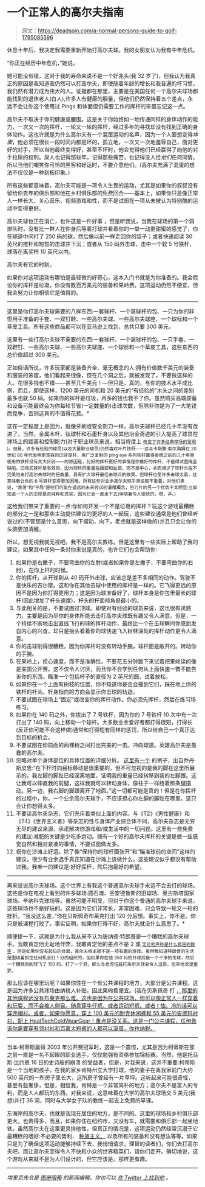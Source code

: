 # 一个正常人的高尔夫指南

> 原文：<https://deadspin.com/a-normal-persons-guide-to-golf-1795085596>

休息十年后，我决定我需要重新开始打高尔夫球。我的女朋友认为我有中年危机。



“你正在经历中年危机，”她说。

她可能没有错，这对于我的寿命来说不是一个好兆头(我 32 岁了)，但我认为我真正的原因是我知道我仍然可以打高尔夫，即使随着年龄的增长和我普遍的坏习惯，我仍然有潜力成为伟大的人。证据都在那里，主要是在美国任何一个高尔夫球场都能找到的退休老人(白人),许多人有健康的胆量，但他们仍然保持着五个差点，永远不会让你这个使用过 Pings 和体面但仍需要工作的挥杆的笨蛋忘记这一点。

高尔夫不取决于你的健康或腰围。这是关于你始终如一地传递同样的身体动作的能力，一次又一次的挥杆，一轮又一轮的挥杆，经过多年的寻找却没有找到正确的身体动作。这也许就是为什么高尔夫有一个混蛋运动的名声，因为一个人要想变得*体面*，他必须在很长一段时间内都是坏的，孤立地，一次又一次地羞辱自己，面对更好的对手，所以当他最终变得好，甚至不坏时，他会觉得他们已经赢得了向他的对手拉屎的权利。屎人也记得那些年，记得那些痛苦，也记得没人给*他们*任何同情，所以当他们嘲笑你可怜的黑客和好运时，不要介意他们。(高尔夫充满了混蛋的想法不仅仅是一种刻板印象。)

所有这些都意味着，高尔夫可能是一项令人生畏的运动，尤其是如果你的叔叔没有留给你去年的俱乐部和他在乡村俱乐部的免费回合——基本上，如果你只是像正常人一样长大，关心音乐、视频游戏和性，而不是试图在一项从未被认为特别酷的运动中变得更好。

高尔夫球也正在消亡，也许这是一件好事 ，但是听我说，当我在球场的第一个洞排队时，没有比一群人在你身后等着打球并看着你的一举一动更甜蜜的感觉了，你在球道中间打了 250 码的球，然后像以前一样走回你的袋子；或者快速阅读 30 英尺的推杆和短暂的击球并下沉；或者从 150 码外击球，击中一个软 5 号铁杆，球落在离奖杯 10 英尺以内。

高尔夫有它的时刻。

如果你对这项运动有哪怕是最轻微的好奇心，这本入门书就是为你准备的。我会假设你的挥杆是垃圾，你没有数百万美元的装备和果岭费。这项运动仍然不便宜，但我会努力让你相信它是值得的。

* * *

这里是你打高尔夫球需要的八样东西:一套球杆、一个装球杆的包、一只为你的非惯用手准备的手套、一双钉鞋、一些高尔夫球、一些高尔夫球座、一个球标和一个草皮工具。所有这些商品都可以在亚马逊上找到，总共只要 300 美元。

这里有一些打高尔夫球不需要的东西:一套球杆、一个装球杆的包、一只手套、一双鞋钉、一些高尔夫球、一些高尔夫球座、一个球标和一个草皮工具，这些东西的总价值超过 300 美元。

正如俗话所说，许多玩家都是装备齐全、毫无概念的人:拥有价值数千美元的装备和服装的笨蛋，他们看起来很像，但在几个洞之后，就被发现了。不要做这样的人。花很多钱也不错——甚至几千美元！—但只是，真的，与你的技术水平成比例，而且，即使这样，1200 美元的司机和 20 美元的“有经验的”木头之间的差别最多也就 50 码。如果你的挥杆是垃圾，再多的钱也救不了你。虽然购买高端装备和设备可能最终会为你每轮节省(一定数量的)击球次数，但除非你是为了一大笔钱而竞争，否则这真的不值得花费。*

这在一定程度上是因为，就像牙刷或安全剃刀一样，高尔夫球杆已经几十年没有改进了。当然，金属木杆、钛球杆和石墨杆身以及其他冶金奇迹的引入提高了球员在球场上的距离和控制能力(对于职业球员来说，相当程度上 [<small>改变了许多经典球场的景观</small>](http://deadspin.com/the-masters-starts-tomorrow-take-a-look-at-all-the-cha-472271997) <small>)。但是，许多有经验的球员(以及大量职业球员)仍然喜欢叶片铁杆——这与卡斯滕·索尔海姆在 20 世纪 80 年代发明更宽容的凹背球杆，用广泛复制的 ping eye 系列铁杆赢得金牌之前的几十年里使用的铁杆没有太大区别——的原因是，比好的挥杆更好的事情是你最好的挥杆，不值得试图掩盖缺陷。凹背式铁杆是有效的，因为球杆的重量在跟部和趾部，而不是中心，从而减少了球杆头在不完美地击打高尔夫球时的扭曲量，具有扩大球杆最佳击球点的效果。但球杆也使许多击球太直，这意味着让你的 6 号铁杆变得更加困难。所有这些对业余高尔夫球手来说都不重要，对他们来说，“衰落”和“平局”是他们可能在遥远的未来尝试的滑稽概念，但刀片的另一个优势不太明显:立即知道一个人的击球是否纯粹和真实，因为它会一直走下去(伴随着令人愉快的，嗯，乒。)</small>

这给我们带来了重要的一点:你如何开发一个不是垃圾的挥杆？玩这个游戏最糟糕的部分之一是和那些主动提供建议的更好的人一起玩，这些建议通常是他们曾经听说过的(不管那是什么意思，向下摆动，向下，老虎就是这样做的)并且只会让你的头脑更加清醒。

所以，想无视我就无视吧。我不是高尔夫教练。但是这里有一些实际上帮助了我的建议，如果其中任何一条对你来说是真的，也许它们也会帮助你:

1.  如果你是右撇子，不要弯曲你的左肘(或者如果你是左撇子，不要弯曲你的右肘)，在你上杆的时候。
2.  你的挥杆，从开球到从 40 码开外击球，应该总是差不多相同的动作。驾驶不是快乐的吉尔摩。这和你在其他击球中使用的挥杆是一样的。它飞得更远的原因不是因为你打得更用力；这是因为球准备好了，球杆本身是你包里最长的球杆(因此增加了杆头速度)，杆头的杆面倾角是最小的。
3.  与此相关的是，不要试图过顶球。即使对有经验的球员来说，这也很有诱惑力，主要是因为尽你的身体所能去击打高尔夫球既有趣又令人满意。但是，一个持续不断地击出直线飞行的球的挥杆动作，最终比一个在击球瞬间你感到发自内心的兴奋，却只是抬头看着你的球快速飞入树林深处的挥杆动作更令人满意。
4.  你的击球削得很糟糕，因为你挥杆时没有转动手腕，球杆面是敞开的。转动你的手腕。
5.  在果岭上，担心速度，而不是准确性。不要花五分钟跪下来试着把果岭读的像是美国公开赛。这不仅令人讨厌，而且你不会学到任何从上面快速一瞥不能告诉你的东西。瞄准一个包括杯子的直径为 2 英尺的圆，试着放松。
6.  如果你在一个上面有树枝的位置，你不知道你是否会撞到它们，踩在地上你的铁杆的杆头。杆身指向的方向会显示你击球的轨迹。
7.  不要试图在球场上“固定”或改变你的挥杆动作。你必须先挥杆，然后在练习场练习。
8.  如果你在 140 码之外，你拔出了 7 号铁杆，因为你的 7 号铁杆 10 次中有一次打出了 140 码，向上移动一个球杆。大多数业余爱好者都打得很短，打得长(反正你可能不会这样做)通常和打得短有同样的惩罚，所以给自己一个真正达到目标的机会。
9.  不要试图在你前面的两棵树之间打出完美的一击。冲向球道。英雄高尔夫是愚蠢的高尔夫。
10.  忽略对单个身体部位的具体位置的详细分析。 [这里有一个](http://www.golfdigest.com/story/jordan-spieth-try-my-5-driver-keys) 的例子，出自乔丹·斯皮思:“在下杆时向目标移动是很重要的，但不可忽视的是我的脚在这里所展示的。我左脚的脚趾已经滚离地面，证明我的重量已经转移到我的左脚跟。这让我可以伸直我的前腿，这样我就可以转动身体，像柱子一样绕着那条腿摆动。另一边，我右脚的脚跟离开了地面。”这一切都可能是真的！但是在你挥杆的过程中，你，一个业余高尔夫球手，不应该担心你左脚的脚趾在哪里。这只会让你想得太多。
11.  不要读高尔夫杂志，它们充斥着类似上面的内容。与《T2》《男性健康》和《T4》《世界主义者》等杂志的性与身体产业综合体不同，高尔夫杂志是无穷无尽的建议来源，承诺解决你游戏和/或生活中的一切问题。这里有一些免费的建议:减肥的关键是少吃多运动。拥有一个好的高尔夫挥杆的关键是做一些感觉自然和相对紧凑的事情，不要试图做太多。
12.  祝你在沙滩上好运。除了像“保持你的球杆面张开”和“瞄准球前的空间”这样的建议，很少有业余选手真正知道在沙滩上该做什么，这些建议似乎都没有帮助过我。我唯一的建议是:好好挥杆，然后抱最好的希望。

* * *

再来说说高尔夫球场。这个世界上有我这个普通高尔夫球手永远不会去打的球场。这些是你在电视上看到的许多球场:圆石滩、圣安德鲁斯的旧球场、奥古斯塔国家球场、辛纳科克球场等。虽然可能不明显，但对于你这个普通的高尔夫球手来说，这些球场也不是好玩的。这是因为它们非常长，非常困难，只会导致一轮又一轮的挫折。“我没这么差，”你在贝斯佩奇布莱克打出 120 分后想。事实上，你不是。你只是被课程打败了。事实证明，如果你打得不好，高尔夫就没什么意思了。*

顺便提一下，这就是为什么我从来不认为唐纳德·特朗普是一个糟糕的高尔夫球手。我敢肯定他无耻地作弊，我敢肯定他的差点不是 2 或 [<small>无论他声称是什么疯狂的数字</small>](http://deadspin.com/tom-brady-probably-gets-owned-by-donald-trump-when-they-1787930641) <small>，但是如果你没有起码的体面，高尔夫根本就不是一项有趣的游戏。虽然我知道特朗普的生活是围绕着抓住任何机会打 1 分而组织的，但如果你在他 350 码的开球后接一个干净的击球，然后一个糟糕的削球飞了 150 码，打了一个洞，那么与老虎伍兹打高尔夫球会令人沮丧，坦率地说是噩梦。</small>

那么应该在哪里玩呢？如果你住在一个有公共课程的地方，大部分是公共课程。这是因为许多公共球场由纳税人补贴，因此果岭费便宜。(我在贝斯佩奇 打 [，那里的其他课程远没有布莱克那么难。这也是因为在公共球场，你可以像正常人一样穿着和玩耍，而不会被人侧目。随意穿牛仔裤。或者运动短裤。或者 t 恤。冷的话可以穿连帽衫。或者，如果你愿意，穿上 100 美元的耐克休闲裤和 55 美元的安德玛衬衫，配上 HeatTechColdWearGear！重点是没关系。这是一门公共课程，任何告诉你需要穿有领衬衫和百慕大短裤的人都可以滚蛋。你也纳税。](https://parks.ny.gov/golf-courses/11/details.aspx)

* * *

当本·柯蒂斯赢得 2003 年公开赛冠军时，这是一个震惊，尤其是因为柯蒂斯在那之前一直是一名不起眼的职业选手，仅仅勉强有资格参加锦标赛。当然，他是托马斯·比约恩 16 日的史诗般的崩溃 的受益者，但是，对我来说，这并不重要:柯蒂斯是一个当地的孩子，在我的家乡肯特州立大学打球。他的妻子在离我家前门大约 500 英尺的一所房子里长大，这所房子曾经有一片草坪。这听起来可能很奇怪，甚至有些奢侈，但是，相信我，肯特是一个非常简朴的地方；高尔夫不是富人的专利，而是人人都玩的东西。对我来说，这意味着在大学的高尔夫球场交 5 美元(我想)并打 36 洞，同时与大学女子队的教练一起去上免费的早课。

东海岸的高尔夫，也就是我现在居住的地方，是不同的。这里的球场和乡村俱乐部更大，也贵得多，而且，如果你住在纽约市，又没有车，就需要和俱乐部一起坐地铁。虽然高尔夫在这里更具排他性，但真正的情况是，这项运动仍然经常沉溺于它最糟糕的嗜好:不必要的势利、 [种族主义、](http://www.espn.com/golf/news/story?id=3202573) 以及所有的装备和没有想法等等。如果只是为了确保这项运动能够持续下去，我悄悄请求，理智的读者们，你们去打高尔夫吧，而让高尔夫变得令人不快和小众的世界精英们，请你们走开。确切地说，这个游戏从来就不是为人们设计的，但它应该是。那样更有趣。

* * *

*埃里克先令是* [*图册暗箱*](http://www.atlasobscura.com/) *的新闻编辑。你也可以* [*在 Twitter 上找到他*](https://twitter.com/erikshilling) *。*